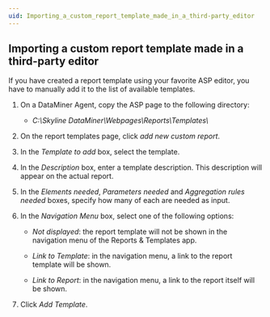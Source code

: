 ```yaml
---
uid: Importing_a_custom_report_template_made_in_a_third-party_editor
---
```


## Importing a custom report template made in a third-party editor

If you have created a report template using your favorite ASP editor, you have to manually add it to the list of available templates.

1. On a DataMiner Agent, copy the ASP page to the following directory:

    - *C:\\Skyline DataMiner\\Webpages\\Reports\\Templates\\*

2. On the report templates page, click *add new custom report*.

3. In the *Template to add* box, select the template.

4. In the *Description* box, enter a template description. This description will appear on the actual report.

5. In the *Elements needed*, *Parameters needed* and *Aggregation rules needed* boxes, specify how many of each are needed as input.

6. In the *Navigation Menu* box, select one of the following options:

    - *Not displayed*: the report template will not be shown in the navigation menu of the Reports & Templates app.

    - *Link to Template*: in the navigation menu, a link to the report template will be shown.

    - *Link to Report*: in the navigation menu, a link to the report itself will be shown.

7. Click *Add Template*.
